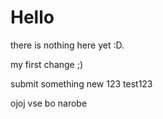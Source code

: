 # Hello

there is nothing here yet :D.

my first change ;)

submit something new
123 test123

ojoj vse bo narobe

